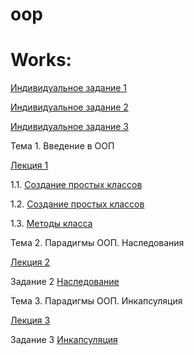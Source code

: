 # oop

# Works:
[Индивидуальное задание 1](indivzad1.ipynb)

[Индивидуальное задание 2](individual2.ipynb)

[Индивидуальное задание 3](individual3.ipynb)

Тема 1. Введение в ООП

[Лекция 1](lections.ipynb)

1.1. [Создание простых классов](пр1.ipynb)

1.2. [Создание простых классов](lab1_2.ipynb)

1.3. [Методы класса](practice1_3.ipynb)

Тема 2. Парадигмы ООП. Наследования

[Лекция 2](lection2.ipynb)

Задание 2 [Наследование](practice_2.ipynb)

Тема 3. Парадигмы ООП. Инкапсуляция

[Лекция 3](лекция3.ipynb)

Задание 3 [Инкапсуляция](pr3.ipynb)
